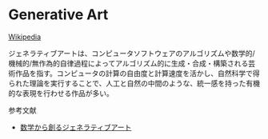 # Generative Art

[Wikipedia](https://ja.wikipedia.org/wiki/%E3%82%B8%E3%82%A7%E3%83%8D%E3%83%AC%E3%83%BC%E3%83%86%E3%82%A3%E3%83%96%E3%82%A2%E3%83%BC%E3%83%88)

ジェネラティブアートは、コンピュータソフトウェアのアルゴリズムや数学的/機械的/無作為的自律過程によってアルゴリズム的に生成・合成・構築される芸術作品を指す。コンピュータの計算の自由度と計算速度を活かし、自然科学で得られた理論を実行することで、人工と自然の中間のような、統一感を持った有機的な表現を行わせる作品が多い。

参考文献　　　

+ [数学から創るジェネラティブアート](https://www.amazon.co.jp/数学から創るジェネラティブアート-―Processingで学ぶかたちのデザイン-巴山-竜来-ebook/dp/B07QLC3PX5)
